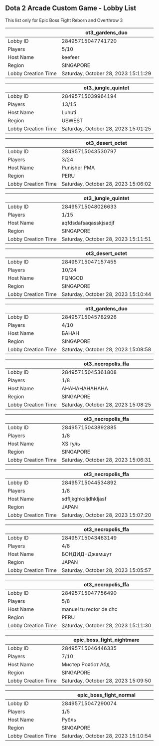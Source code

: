 ## Dota 2 Arcade Custom Game - Lobby List

This list only for Epic Boss Fight Reborn and Overthrow 3

|  | ot3_gardens_duo |
| ------ | ------ |
| Lobby ID | 28495715047741720 |
| Players | 5/10 |
| Host Name | keefeer |
| Region | SINGAPORE |
| Lobby Creation Time | Saturday, October 28, 2023 15:11:29 |


|  | ot3_jungle_quintet |
| ------ | ------ |
| Lobby ID | 28495715039964194 |
| Players | 13/15 |
| Host Name | Luhuti |
| Region | USWEST |
| Lobby Creation Time | Saturday, October 28, 2023 15:01:25 |


|  | ot3_desert_octet |
| ------ | ------ |
| Lobby ID | 28495715043530797 |
| Players | 3/24 |
| Host Name | Punisher PMA |
| Region | PERU |
| Lobby Creation Time | Saturday, October 28, 2023 15:06:02 |


|  | ot3_jungle_quintet |
| ------ | ------ |
| Lobby ID | 28495715048026633 |
| Players | 1/15 |
| Host Name | aqfdsdafsaqasskjsadjf |
| Region | SINGAPORE |
| Lobby Creation Time | Saturday, October 28, 2023 15:11:51 |


|  | ot3_desert_octet |
| ------ | ------ |
| Lobby ID | 28495715047157455 |
| Players | 10/24 |
| Host Name | FQNGOD |
| Region | SINGAPORE |
| Lobby Creation Time | Saturday, October 28, 2023 15:10:44 |


|  | ot3_gardens_duo |
| ------ | ------ |
| Lobby ID | 28495715045782926 |
| Players | 4/10 |
| Host Name | БАНАН |
| Region | SINGAPORE |
| Lobby Creation Time | Saturday, October 28, 2023 15:08:58 |


|  | ot3_necropolis_ffa |
| ------ | ------ |
| Lobby ID | 28495715045361808 |
| Players | 1/8 |
| Host Name | AHAHAHAHAHAHA |
| Region | SINGAPORE |
| Lobby Creation Time | Saturday, October 28, 2023 15:08:25 |


|  | ot3_necropolis_ffa |
| ------ | ------ |
| Lobby ID | 28495715043892885 |
| Players | 1/8 |
| Host Name | XS гуль |
| Region | SINGAPORE |
| Lobby Creation Time | Saturday, October 28, 2023 15:06:31 |


|  | ot3_necropolis_ffa |
| ------ | ------ |
| Lobby ID | 28495715044534892 |
| Players | 1/8 |
| Host Name | sdfljkghksljdhkljasf |
| Region | JAPAN |
| Lobby Creation Time | Saturday, October 28, 2023 15:07:20 |


|  | ot3_necropolis_ffa |
| ------ | ------ |
| Lobby ID | 28495715043463149 |
| Players | 4/8 |
| Host Name | БОНДИД-Джамшут |
| Region | JAPAN |
| Lobby Creation Time | Saturday, October 28, 2023 15:05:57 |


|  | ot3_necropolis_ffa |
| ------ | ------ |
| Lobby ID | 28495715047756490 |
| Players | 5/8 |
| Host Name | manuel tu rector de chc |
| Region | PERU |
| Lobby Creation Time | Saturday, October 28, 2023 15:11:30 |


|  | epic_boss_fight_nightmare |
| ------ | ------ |
| Lobby ID | 28495715046446335 |
| Players | 7/10 |
| Host Name | Mистер Роябот Абд |
| Region | SINGAPORE |
| Lobby Creation Time | Saturday, October 28, 2023 15:09:50 |


|  | epic_boss_fight_normal |
| ------ | ------ |
| Lobby ID | 28495715047290074 |
| Players | 1/5 |
| Host Name | Рубль |
| Region | SINGAPORE |
| Lobby Creation Time | Saturday, October 28, 2023 15:10:54 |


